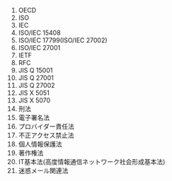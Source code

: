 1. OECD
2. ISO
3. IEC
4. ISO/IEC 15408
5. ISO/IEC 17799(ISO/IEC 27002)
6. ISO/IEC 27001
7. IETF
8. RFC
9. JIS Q 15001
10. JIS Q 27001
11. JIS Q 27002
12. JIS X 5051
13. JIS X 5070
14. 刑法
15. 電子署名法
16. プロバイダー責任法
17. 不正アクセス禁止法
18. 個人情報保護法
19. 著作権法
20. IT基本法(高度情報通信ネットワーク社会形成基本法)
21. 迷惑メール関連法
